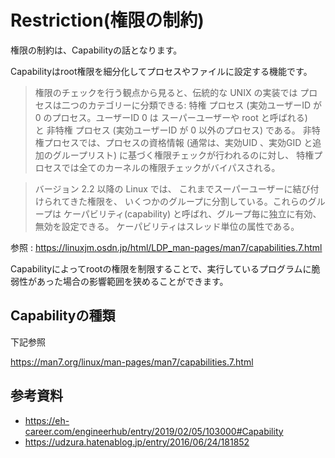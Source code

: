 # Restriction(権限の制約)
権限の制約は、Capabilityの話となります。

Capabilityはroot権限を細分化してプロセスやファイルに設定する機能です。

> 権限のチェックを行う観点から見ると、伝統的な UNIX の実装では プロセスは二つのカテゴリーに分類できる: 特権 プロセス (実効ユーザーID が 0 のプロセス。ユーザーID 0 は スーパーユーザーや root と呼ばれる) と 非特権 プロセス (実効ユーザーID が 0 以外のプロセス) である。 非特権プロセスでは、プロセスの資格情報 (通常は、実効UID 、実効GID と追加のグループリスト) に基づく権限チェックが行われるのに対し、 特権プロセスでは全てのカーネルの権限チェックがバイパスされる。

> バージョン 2.2 以降の Linux では、 これまでスーパーユーザーに結び付けられてきた権限を、 いくつかのグループに分割している。これらのグループは ケーパビリティ(capability) と呼ばれ、グループ毎に独立に有効、無効を設定できる。 ケーパビリティはスレッド単位の属性である。  

参照 : https://linuxjm.osdn.jp/html/LDP_man-pages/man7/capabilities.7.html

Capabilityによってrootの権限を制限することで、実行しているプログラムに脆弱性があった場合の影響範囲を狭めることができます。

## Capabilityの種類
下記参照

https://man7.org/linux/man-pages/man7/capabilities.7.html

## 参考資料
* https://eh-career.com/engineerhub/entry/2019/02/05/103000#Capability
* https://udzura.hatenablog.jp/entry/2016/06/24/181852
